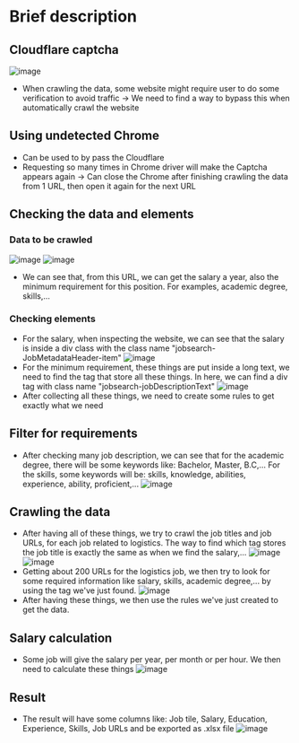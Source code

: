 # Brief description

## Cloudflare captcha
![image](https://github.com/minhkhoa2404/FTU-crawl/assets/74652429/d59c9bb3-54ad-494c-936e-18eb8d66ca21)
- When crawling the data, some website might require user to do some verification to avoid traffic -> We need to find a way to bypass this when automatically crawl the website
## Using undetected Chrome
- Can be used to by pass the Cloudflare 
- Requesting so many times in Chrome driver will make the Captcha appears again -> Can close the Chrome after finishing crawling the data from 1 URL, then open it again for the next URL
## Checking the data and elements

### Data to be crawled
![image](https://github.com/minhkhoa2404/FTU-crawl/assets/74652429/401b5667-629b-4084-bee7-a4c7471325b9)
![image](https://github.com/minhkhoa2404/FTU-crawl/assets/74652429/87a8e5d1-eee2-4f4f-a2cc-79c83130957a)
- We can see that, from this URL, we can get the salary a year, also the minimum requirement for this position. For examples, academic degree, skills,...

### Checking elements
- For the salary, when inspecting the website, we can see that the salary is inside a div class with the class name "jobsearch-JobMetadataHeader-item"
![image](https://github.com/minhkhoa2404/FTU-crawl/assets/74652429/23e03bce-3466-49aa-9d19-848bbb82273e)
- For the minimum requirement, these things are put inside a long text, we need to find the tag that store all these things. In here, we can find a div tag with class name "jobsearch-jobDescriptionText"
![image](https://github.com/minhkhoa2404/FTU-crawl/assets/74652429/d40d22e3-b7cc-4375-b791-560d6de0fdad)
- After collecting all these things, we need to create some rules to get exactly what we need

## Filter for requirements
- After checking many job description, we can see that for the academic degree, there will be some keywords like: Bachelor, Master, B.C,... For the skills, some keywords will be: skills, knowledge, abilities, experience, ability, proficient,... 
![image](https://github.com/minhkhoa2404/FTU-crawl/assets/74652429/e11c2a57-7ce9-4172-8437-00f636dd4789)

## Crawling the data
- After having all of these things, we try to crawl the job titles and job URLs, for each job related to logistics. The way to find which tag stores the job title is exactly the same as when we find the salary,...
![image](https://github.com/minhkhoa2404/FTU-crawl/assets/74652429/53ff1455-a4af-4354-8756-37d897f79e94)
![image](https://github.com/minhkhoa2404/FTU-crawl/assets/74652429/b5fc7a6f-cf80-4377-be68-75644302f7ef)
- Getting about 200 URLs for the logistics job, we then try to look for some required information like salary, skills, academic degree,... by using the tag we've just found.
![image](https://github.com/minhkhoa2404/FTU-crawl/assets/74652429/73adb133-b5cc-40a6-80fc-2847e4103b35)
- After having these things, we then use the rules we've just created to get the data.

## Salary calculation 
- Some job will give the salary per year, per month or per hour. We then need to calculate these things
![image](https://github.com/minhkhoa2404/FTU-crawl/assets/74652429/f8d05309-b7a9-4ce0-80bd-5116755b1153)

## Result
- The result will have some columns like: Job tile, Salary, Education, Experience, Skills, Job URLs and be exported as .xlsx file
![image](https://github.com/minhkhoa2404/FTU-crawl/assets/74652429/dcf1849d-ad4d-4d59-8dae-1fc7b8747c18)
